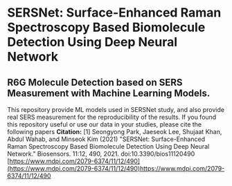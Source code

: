 # SERSNet: Surface-Enhanced Raman Spectroscopy Based Biomolecule Detection Using Deep Neural Network
R6G Molecule Detection based on SERS Measurement with Machine Learning Models.
------------------------------------
This repository provide ML models used in SERSNet study, and also provide real SERS measurement for the reproducibility of the results. If you found this repository useful or use our data in your studies, please cite the following papers
**Citation:**
[1] Seongyong Park, Jaeseok Lee, Shujaat Khan, Abdul Wahab, and Minseok Kim (2021) "SERSNet: Surface-Enhanced Raman Spectroscopy Based Biomolecule Detection Using Deep Neural Network." Biosensors. 11:12, 490, 2021. doi:10.3390/bios11120490
[https://www.mdpi.com/2079-6374/11/12/490](https://www.mdpi.com/2079-6374/11/12/490)https://www.mdpi.com/2079-6374/11/12/490
